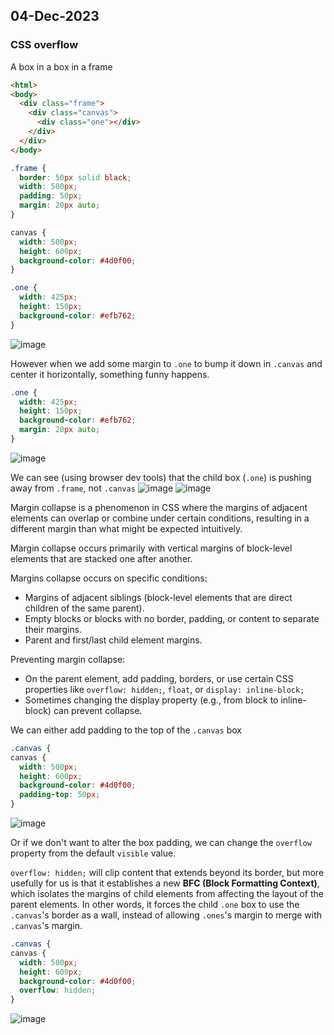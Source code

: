 ## 04-Dec-2023
### CSS overflow
A box in a box in a frame

```html
<html>
<body>
  <div class="frame">
    <div class="canvas">
      <div class="one"></div>
    </div>
  </div>
</body>
```

```css
.frame {
  border: 50px solid black;
  width: 500px;
  padding: 50px;
  margin: 20px auto;
}

canvas {
  width: 500px;
  height: 600px;
  background-color: #4d0f00;
}

.one {
  width: 425px;
  height: 150px;
  background-color: #efb762;
}
```

![image](https://github.com/0xEddie/fcc-frontend/assets/36518273/68651656-4afd-4b9d-bd3e-ffb4ee7b2a16)

However when we add some margin to `.one` to bump it down in `.canvas` and center it horizontally, something funny happens.

```css
.one {
  width: 425px;
  height: 150px;
  background-color: #efb762;
  margin: 20px auto;
}
```

![image](https://github.com/0xEddie/fcc-frontend/assets/36518273/cb302301-8778-458c-a35b-736f5d30e8a1)

We can see (using browser dev tools) that the child box (`.one`) is pushing away from `.frame`, not `.canvas`
![image](https://github.com/0xEddie/fcc-frontend/assets/36518273/bcfede9f-1216-4cc4-a411-4b4048a70d57)
![image](https://github.com/0xEddie/fcc-frontend/assets/36518273/c532e6a2-6d73-4cc4-8b9e-0f9bc1e192e0)

Margin collapse is a phenomenon in CSS where the margins of adjacent elements can overlap or combine under certain conditions, resulting in a different margin than what might be expected intuitively.

Margin collapse occurs primarily with vertical margins of block-level elements that are stacked one after another.

Margins collapse occurs on specific conditions:
- Margins of adjacent siblings (block-level elements that are direct children of the same parent).
- Empty blocks or blocks with no border, padding, or content to separate their margins.
- Parent and first/last child element margins.

Preventing margin collapse:
- On the parent element, add padding, borders, or use certain CSS properties like `overflow: hidden;`, `float`, or `display: inline-block;`
- Sometimes changing the display property (e.g., from block to inline-block) can prevent collapse.

We can either add padding to the top of the `.canvas` box
```css
.canvas {
canvas {
  width: 500px;
  height: 600px;
  background-color: #4d0f00;
  padding-top: 50px;
}
```

![image](https://github.com/0xEddie/fcc-frontend/assets/36518273/acbd56a3-bd0a-46c0-a676-6a0f86c698bb)

Or if we don't want to alter the box padding, we can change the `overflow` property from the default `visible` value.

`overflow: hidden;` will clip content that extends beyond its border, but more usefully for us is that it establishes a new **BFC (Block Formatting Context)**, which isolates the margins of child elements from affecting the layout of the parent elements. In other words, it forces the child `.one` box to use the `.canvas`'s border as a wall, instead of allowing `.ones`'s margin to merge with `.canvas`'s margin.
```css
.canvas {
canvas {
  width: 500px;
  height: 600px;
  background-color: #4d0f00;
  overflow: hidden;
}
```

![image](https://github.com/0xEddie/fcc-frontend/assets/36518273/20029406-2677-4cc1-bcfe-7a9c75322c1d)
